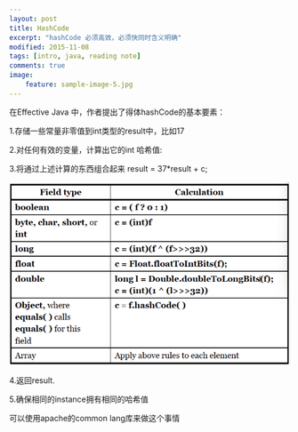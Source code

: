```yaml
---
layout: post
title: HashCode 
excerpt: "hashCode 必须高效，必须快同时含义明确"
modified: 2015-11-08
tags: [intro, java, reading note]
comments: true
image:
    feature: sample-image-5.jpg
---
```


在Effective Java 中，作者提出了得体hashCode的基本要素：


1.存储一些常量非零值到int类型的result中，比如17

2.对任何有效的变量，计算出它的int 哈希值:

3.将通过上述计算的东西组合起来 result = 37*result + c;

![some value](../images/field_for_hash.png)

4.返回result.

5.确保相同的instance拥有相同的哈希值


可以使用apache的common lang库来做这个事情
